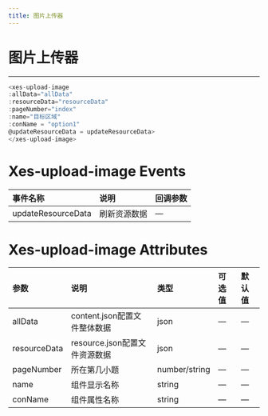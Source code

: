 ```yaml
---
title: 图片上传器
---
```

# 图片上传器
---
<xes-upload-image></xes-upload-image>

```js
<xes-upload-image 
:allData="allData" 
:resourceData="resourceData" 
:pageNumber="index"  
:name="目标区域" 
:conName = "option1"  
@updateResourceData = updateResourceData>
</xes-upload-image>
```
# Xes-upload-image Events
事件名称|说明|回调参数
:--|:--|:--
updateResourceData|刷新资源数据|—

# Xes-upload-image Attributes
参数        |说明                         |类型            |可选值|默认值
:---------  |:-------------------------- |:--             |:--  |:--
allData     |content.json配置⽂件整体数据 |json            |—     |—
resourceData|resource.json配置⽂件资源数据|json            |—     |—
pageNumber  |所在第几⼩题                 |number/string   |—	    |—
name        |组件显示名称                 |string          |—	    |—
conName     |组件属性名称                 |string          |—	    |—	